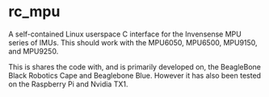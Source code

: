 # rc_mpu
A self-contained Linux userspace C interface for the Invensense MPU series of IMUs.
This should work with the MPU6050, MPU6500, MPU9150, and MPU9250.

This is shares the code with, and is primarily developed on, the BeagleBone Black Robotics Cape and Beaglebone Blue. However it has also been tested on the Raspberry Pi and Nvidia TX1.
